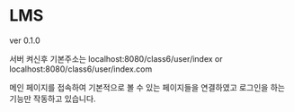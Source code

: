 # LMS

ver 0.1.0

서버 켜신후 기본주소는 localhost:8080/class6/user/index or localhost:8080/class6/user/index.com

메인 페이지를 접속하여 기본적으로 볼 수 있는 페이지들을 연결하였고 로그인을 하는 기능만 작동하고 있습니다.
